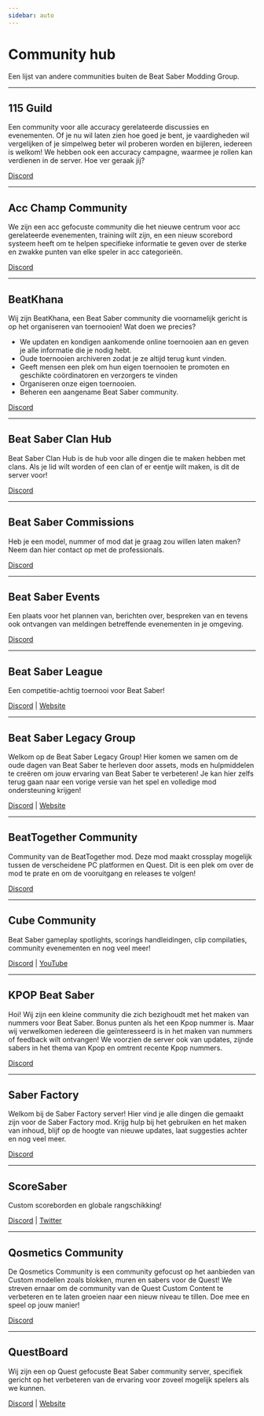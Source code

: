 ```yaml
---
sidebar: auto
---
```


# Community hub
Een lijst van andere communities buiten de Beat Saber Modding Group.

---

## 115 Guild
Een community voor alle accuracy gerelateerde discussies en evenementen. Of je nu wil laten zien hoe goed je bent, je vaardigheden wil vergelijken of je simpelweg beter wil proberen worden en bijleren, iedereen is welkom! We hebben ook een accuracy campagne, waarmee je rollen kan verdienen in de server. Hoe ver geraak jij?

[Discord](https://discord.gg/j8m8cxr)

---

## Acc Champ Community
We zijn een acc gefocuste community die het nieuwe centrum voor acc gerelateerde evenementen, training wilt zijn, en een nieuw scorebord systeem heeft om te helpen specifieke informatie te geven over de sterke en zwakke punten van elke speler in acc categorieën.

[Discord](https://discord.gg/zd8W4rr)

---

## BeatKhana
Wij zijn BeatKhana, een Beat Saber community die voornamelijk gericht is op het organiseren van toernooien! Wat doen we precies?

* We updaten en kondigen aankomende online toernooien aan en geven je alle informatie die je nodig hebt.
* Oude toernooien archiveren zodat je ze altijd terug kunt vinden.
* Geeft mensen een plek om hun eigen toernooien te promoten en geschikte coördinatoren en verzorgers te vinden
* Organiseren onze eigen toernooien.
* Beheren een aangename Beat Saber community.

[Discord](https://discord.gg/5NjfSAC)

---

## Beat Saber Clan Hub
Beat Saber Clan Hub is de hub voor alle dingen die te maken hebben met clans. Als je lid wilt worden of een clan of er eentje wilt maken, is dit de server voor!

[Discord](https://discord.gg/2a89Nmm3PC)

---

## Beat Saber Commissions
Heb je een model, nummer of mod dat je graag zou willen laten maken? Neem dan hier contact op met de professionals.

[Discord](https://discord.gg/e4f3WBBVnr)

---

## Beat Saber Events
Een plaats voor het plannen van, berichten over, bespreken van en tevens ook ontvangen van meldingen betreffende evenementen in je omgeving.

[Discord](https://discord.gg/q92brWG)

---

## Beat Saber League
Een competitie-achtig toernooi voor Beat Saber!

[Discord](https://discord.gg/rNmazdz) | [Website](https://beatsaberleague.com/)

---

## Beat Saber Legacy Group
Welkom op de Beat Saber Legacy Group! Hier komen we samen om de oude dagen van Beat Saber te herleven door assets, mods en hulpmiddelen te creëren om jouw ervaring van Beat Saber te verbeteren! Je kan hier zelfs terug gaan naar een vorige versie van het spel en volledige mod ondersteuning krijgen!

[Discord](https://discord.gg/MrwMx5e) | [Website](https://bslegacy.com/)

---

## BeatTogether Community
Community van de BeatTogether mod. Deze mod maakt crossplay mogelijk tussen de verscheidene PC platformen en Quest. Dit is een plek om over de mod te prate en om de vooruitgang en releases te volgen!

[Discord](https://discord.com/invite/gezGrFG4tz)

---

## Cube Community
Beat Saber gameplay spotlights, scorings handleidingen, clip compilaties, community evenementen en nog veel meer!

[Discord](https://discord.gg/dwe8mbC) | [YouTube](https://youtube.com/CubeCommunity)

---

## KPOP Beat Saber
Hoi! Wij zijn een kleine community die zich bezighoudt met het maken van nummers voor Beat Saber. Bonus punten als het een Kpop nummer is. Maar wij verwelkomen iedereen die geïnteresseerd is in het maken van nummers of feedback wilt ontvangen! We voorzien de server ook van updates, zijnde sabers in het thema van Kpop en omtrent recente Kpop nummers.

[Discord](https://discord.gg/c9uHGYP)

---

## Saber Factory
Welkom bij de Saber Factory server! Hier vind je alle dingen die gemaakt zijn voor de Saber Factory mod. Krijg hulp bij het gebruiken en het maken van inhoud, blijf op de hoogte van nieuwe updates, laat suggesties achter en nog veel meer.

[Discord](https://discord.gg/PjD7WcChH3)

---

## ScoreSaber
Custom scoreborden en globale rangschikking!

[Discord](https://discord.gg/WpuDMwU) | [Twitter](https://twitter.com/scoresaber)

---

## Qosmetics Community
De Qosmetics Community is een community gefocust op het aanbieden van Custom modellen zoals blokken, muren en sabers voor de Quest! We streven ernaar om de community van de Quest Custom Content te verbeteren en te laten groeien naar een nieuw niveau te tillen. Doe mee en speel op jouw manier!

[Discord](https://discord.gg/NXnPYEh)

---

## QuestBoard
Wij zijn een op Quest gefocuste Beat Saber community server, specifiek gericht op het verbeteren van de ervaring voor zoveel mogelijk spelers als we kunnen.

[Discord](https://discord.gg/d6DyW9v) | [Website](https://www.questmodding.com/)
